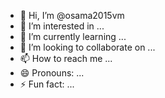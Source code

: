 - 👋 Hi, I’m @osama2015vm
- 👀 I’m interested in ...
- 🌱 I’m currently learning ...
- 💞️ I’m looking to collaborate on ...
- 📫 How to reach me ...
- 😄 Pronouns: ...
- ⚡ Fun fact: ...

<!---
osama2015vm/osama2015vm is a ✨ special ✨ repository because its `README.md` (this file) appears on your GitHub profile.
You can click the Preview link to take a look at your changes.
--->
